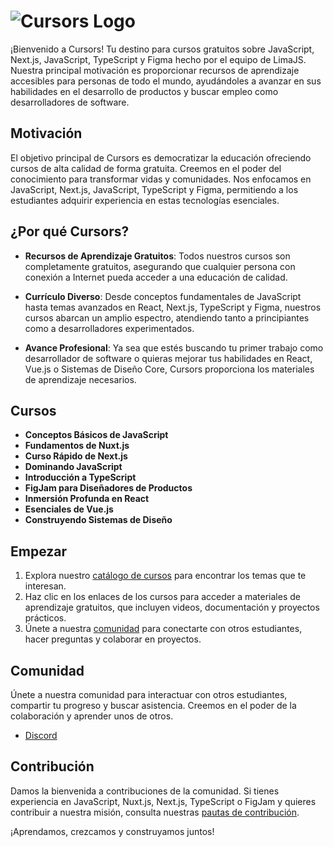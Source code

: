 # ![Cursors Logo](https://res.cloudinary.com/dkzaozc1s/image/upload/v1709512076/logo_wa1fhz.svg)

¡Bienvenido a Cursors! Tu destino para cursos gratuitos sobre JavaScript, Next.js, JavaScript, TypeScript y Figma hecho por el equipo de LimaJS. Nuestra principal motivación es proporcionar recursos de aprendizaje accesibles para personas de todo el mundo, ayudándoles a avanzar en sus habilidades en el desarrollo de productos y buscar empleo como desarrolladores de software.

## Motivación

El objetivo principal de Cursors es democratizar la educación ofreciendo cursos de alta calidad de forma gratuita. Creemos en el poder del conocimiento para transformar vidas y comunidades. Nos enfocamos en JavaScript,  Next.js, JavaScript, TypeScript y Figma, permitiendo a los estudiantes adquirir experiencia en estas tecnologías esenciales.

## ¿Por qué Cursors?

- **Recursos de Aprendizaje Gratuitos**: Todos nuestros cursos son completamente gratuitos, asegurando que cualquier persona con conexión a Internet pueda acceder a una educación de calidad.

- **Currículo Diverso**: Desde conceptos fundamentales de JavaScript hasta temas avanzados en React, Next.js, TypeScript y Figma, nuestros cursos abarcan un amplio espectro, atendiendo tanto a principiantes como a desarrolladores experimentados.

- **Avance Profesional**: Ya sea que estés buscando tu primer trabajo como desarrollador de software o quieras mejorar tus habilidades en React, Vue.js o Sistemas de Diseño Core, Cursors proporciona los materiales de aprendizaje necesarios.

## Cursos

- **Conceptos Básicos de JavaScript**
- **Fundamentos de Nuxt.js**
- **Curso Rápido de Next.js**
- **Dominando JavaScript**
- **Introducción a TypeScript**
- **FigJam para Diseñadores de Productos**
- **Inmersión Profunda en React**
- **Esenciales de Vue.js**
- **Construyendo Sistemas de Diseño**

## Empezar

1. Explora nuestro [catálogo de cursos](https://cursors-three.vercel.app/cursos) para encontrar los temas que te interesan.
2. Haz clic en los enlaces de los cursos para acceder a materiales de aprendizaje gratuitos, que incluyen videos, documentación y proyectos prácticos.
3. Únete a nuestra [comunidad](https://discord.gg/tdrAbYUX6K) para conectarte con otros estudiantes, hacer preguntas y colaborar en proyectos.

## Comunidad

Únete a nuestra comunidad para interactuar con otros estudiantes, compartir tu progreso y buscar asistencia. Creemos en el poder de la colaboración y aprender unos de otros.

- [Discord](https://discord.gg/tdrAbYUX6K)
## Contribución

Damos la bienvenida a contribuciones de la comunidad. Si tienes experiencia en JavaScript, Nuxt.js, Next.js, TypeScript o FigJam y quieres contribuir a nuestra misión, consulta nuestras [pautas de contribución](CONTRIBUIR.md).

¡Aprendamos, crezcamos y construyamos juntos!